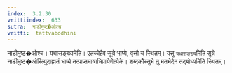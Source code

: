 ```yaml
---
index:  3.2.30
vrittiindex:  633
sutra:  नाडीमुष्ट�ओश्च
vritti:  tattvabodhini 
---
```


नाडीमुष्ट�ओश्च। यथासङ्ख्यनेति। एतच्चेहैव सूत्रे भाष्ये, वृत्तौ च स्थितम्। यत्तु `यथासङ्ख्य`मिति सूत्रे नाडीमुष्ट�ओरित्युदाह्मतं भाष्ये तत्प्राप्तमात्राभिप्रायेणेत्येके। शब्दकौस्तुभे तु मतभेदेन तद्बोध्यमिति स्थितम्। 

